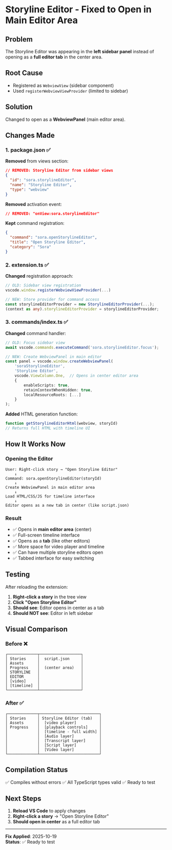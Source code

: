 # Storyline Editor - Fixed to Open in Main Editor Area

## Problem
The Storyline Editor was appearing in the **left sidebar panel** instead of opening as a **full editor tab** in the center area.

## Root Cause
- Registered as `WebviewView` (sidebar component)
- Used `registerWebviewViewProvider` (limited to sidebar)

## Solution
Changed to open as a **WebviewPanel** (main editor area).

## Changes Made

### 1. package.json ✅
**Removed** from views section:
```json
// REMOVED: Storyline Editor from sidebar views
{
  "id": "sora.storylineEditor",
  "name": "Storyline Editor",
  "type": "webview"
}
```

**Removed** activation event:
```json
// REMOVED: "onView:sora.storylineEditor"
```

**Kept** command registration:
```json
{
  "command": "sora.openStorylineEditor",
  "title": "Open Storyline Editor",
  "category": "Sora"
}
```

### 2. extension.ts ✅
**Changed** registration approach:
```typescript
// OLD: Sidebar view registration
vscode.window.registerWebviewViewProvider(...)

// NEW: Store provider for command access
const storylineEditorProvider = new StorylineEditorProvider(...);
(context as any).storylineEditorProvider = storylineEditorProvider;
```

### 3. commands/index.ts ✅
**Changed** command handler:
```typescript
// OLD: Focus sidebar view
await vscode.commands.executeCommand('sora.storylineEditor.focus');

// NEW: Create WebviewPanel in main editor
const panel = vscode.window.createWebviewPanel(
    'soraStorylineEditor',
    'Storyline Editor',
    vscode.ViewColumn.One,  // Opens in center editor area
    {
        enableScripts: true,
        retainContextWhenHidden: true,
        localResourceRoots: [...]
    }
);
```

**Added** HTML generation function:
```typescript
function getStorylineEditorHtml(webview, storyId)
// Returns full HTML with timeline UI
```

## How It Works Now

### Opening the Editor
```
User: Right-click story → "Open Storyline Editor"
    ↓
Command: sora.openStorylineEditor(storyId)
    ↓
Create WebviewPanel in main editor area
    ↓
Load HTML/CSS/JS for timeline interface
    ↓
Editor opens as a new tab in center (like script.json)
```

### Result
- ✅ Opens in **main editor area** (center)
- ✅ Full-screen timeline interface
- ✅ Opens as a **tab** (like other editors)
- ✅ More space for video player and timeline
- ✅ Can have multiple storyline editors open
- ✅ Tabbed interface for easy switching

## Testing

After reloading the extension:

1. **Right-click a story** in the tree view
2. **Click "Open Storyline Editor"**
3. **Should see**: Editor opens in center as a tab
4. **Should NOT see**: Editor in left sidebar

## Visual Comparison

### Before ❌
```
┌─────────────┬──────────────────┐
│ Stories     │  script.json     │
│ Assets      │                  │
│ Progress    │  (center area)   │
│ STORYLINE   │                  │
│ EDITOR      │                  │
│ [video]     │                  │
│ [timeline]  │                  │
└─────────────┴──────────────────┘
```

### After ✅
```
┌─────────────┬──────────────────────────┐
│ Stories     │ Storyline Editor (tab)   │
│ Assets      │  [video player]          │
│ Progress    │  [playback controls]     │
│             │  [timeline - full width] │
│             │  [Audio layer]           │
│             │  [Transcript layer]      │
│             │  [Script layer]          │
│             │  [Video layer]           │
└─────────────┴──────────────────────────┘
```

## Compilation Status
✅ Compiles without errors
✅ All TypeScript types valid
✅ Ready to test

## Next Steps

1. **Reload VS Code** to apply changes
2. **Right-click a story** → "Open Storyline Editor"
3. **Should open in center** as a full editor tab

---

**Fix Applied**: 2025-10-19  
**Status**: ✅ Ready to test










